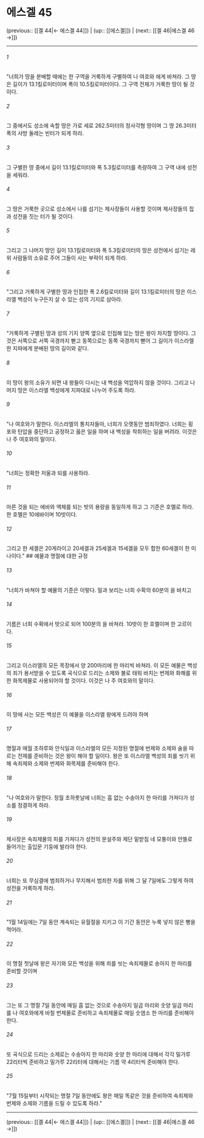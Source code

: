 # 에스겔 45

(previous:: [[겔 44|← 에스겔 44]]) | (up:: [[에스겔]]) | (next:: [[겔 46|에스겔 46 →]])

***




###### 1 

"너희가 땅을 분배할 때에는 한 구역을 거룩하게 구별하여 나 여호와 에게 바쳐라. 그 땅은 길이가 13.1킬로미터이며 폭이 10.5킬로미터이다. 그 구역 전체가 거룩한 땅이 될 것이다. 



###### 2 

그 중에서도 성소에 속할 땅은 가로 세로 262.5미터의 정사각형 땅이며 그 땅 26.3미터 폭의 사방 둘레는 빈터가 되게 하라. 



###### 3 

그 구별한 땅 중에서 길이 13.1킬로미터와 폭 5.3킬로미터를 측량하여 그 구역 내에 성전을 세워라. 



###### 4 

그 땅은 거룩한 곳으로 성소에서 나를 섬기는 제사장들이 사용할 것이며 제사장들의 집과 성전을 짓는 터가 될 것이다. 



###### 5 

그리고 그 나머지 땅인 길이 13.1킬로미터와 폭 5.3킬로미터의 땅은 성전에서 섬기는 레위 사람들의 소유로 주어 그들이 사는 부락이 되게 하라. 



###### 6 

"그리고 거룩하게 구별한 땅과 인접한 폭 2.6킬로미터와 길이 13.1킬로미터의 땅은 이스라엘 백성이 누구든지 살 수 있는 성의 기지로 삼아라. 



###### 7 

"거룩하게 구별된 땅과 성의 기지 양쪽 옆으로 인접해 있는 땅은 왕이 차지할 땅이다. 그것은 서쪽으로 서쪽 국경까지 뻗고 동쪽으로는 동쪽 국경까지 뻗어 그 길이가 이스라엘 한 지파에게 분배된 땅의 길이와 같다. 



###### 8 

이 땅이 왕의 소유가 되면 내 왕들이 다시는 내 백성을 억압하지 않을 것이다. 그리고 나머지 땅은 이스라엘 백성에게 지파대로 나누어 주도록 하라. 



###### 9 

"나 여호와가 말한다. 이스라엘의 통치자들아, 너희가 오랫동안 범죄하였다. 너희는 횡포와 탄압을 중단하고 공정하고 옳은 일을 하며 내 백성을 착취하는 일을 버려라. 이것은 나 주 여호와의 말이다. 



###### 10 

"너희는 정확한 저울과 되를 사용하라. 



###### 11 

마른 것을 되는 에바와 액체를 되는 밧의 용량을 동일하게 하고 그 기준은 호멜로 하라. 한 호멜은 10에바이며 10밧이다. 



###### 12 

그리고 한 세겔은 20게라이고 20세겔과 25세겔과 15세겔을 모두 합한 60세겔이 한 미나이다." ## 예물과 명절에 대한 규정 



###### 13 

"너희가 바쳐야 할 예물의 기준은 이렇다. 밀과 보리는 너희 수확의 60분의 을 바치고 



###### 14 

기름은 너희 수확에서 밧으로 되어 100분의 을 바쳐라. 10밧이 한 호멜이며 한 고르이다. 



###### 15 

그리고 이스라엘의 모든 목장에서 양 200마리에 한 마리씩 바쳐라. 이 모든 예물은 백성의 죄가 용서받을 수 있도록 곡식으로 드리는 소제와 불로 태워 바치는 번제와 화해를 위한 화목제물로 사용되어야 할 것이다. 이것은 나 주 여호와의 말이다. 



###### 16 

이 땅에 사는 모든 백성은 이 예물을 이스라엘 왕에게 드려야 하며 



###### 17 

명절과 매월 초하루와 안식일과 이스라엘의 모든 지정된 명절에 번제와 소제와 술을 따르는 전제를 준비하는 것은 왕이 해야 할 일이다. 왕은 또 이스라엘 백성의 죄를 씻기 위해 속죄제와 소제와 번제와 화목제를 준비해야 한다. 



###### 18 

"나 여호와가 말한다. 정월 초하룻날에 너희는 흠 없는 수송아지 한 마리를 가져다가 성소를 정결하게 하라. 



###### 19 

제사장은 속죄제물의 피를 가져다가 성전의 문설주와 제단 밑받침 네 모퉁이와 안뜰로 들어가는 출입문 기둥에 발라야 한다. 



###### 20 

너희는 또 무심결에 범죄하거나 무지해서 범죄한 자를 위해 그 달 7일에도 그렇게 하여 성전을 거룩하게 하라. 



###### 21 

"1월 14일에는 7일 동안 계속되는 유월절을 지키고 이 기간 동안은 누룩 넣지 않은 빵을 먹어라. 



###### 22 

이 명절 첫날에 왕은 자기와 모든 백성을 위해 죄를 씻는 속죄제물로 송아지 한 마리를 준비할 것이며 



###### 23 

그는 또 그 명절 7일 동안에 매일 흠 없는 것으로 수송아지 일곱 마리와 숫양 일곱 마리를 나 여호와에게 바칠 번제물로 준비하고 속죄제물로 매일 숫염소 한 마리를 준비해야 한다. 



###### 24 

또 곡식으로 드리는 소제로는 수송아지 한 마리와 숫양 한 마리에 대해서 각각 밀가루 22리터씩 준비하고 밀가루 22리터에 대해서는 기름 약 4리터씩 준비해야 한다. 



###### 25 

"7월 15일부터 시작되는 명절 7일 동안에도 왕은 매일 똑같은 것을 준비하여 속죄제와 번제와 소제와 기름을 드릴 수 있도록 하라."

***

(previous:: [[겔 44|← 에스겔 44]]) | (up:: [[에스겔]]) | (next:: [[겔 46|에스겔 46 →]])
